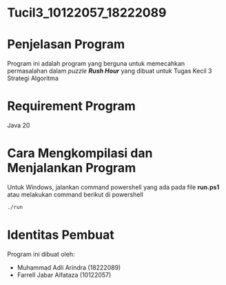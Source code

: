 # Tucil3_10122057_18222089

# Penjelasan Program
Program ini adalah program yang berguna untuk memecahkan permasalahan dalam *puzzle **Rush Hour*** yang dibuat untuk Tugas Kecil 3 Strategi Algoritma

# Requirement Program
Java 20

# Cara Mengkompilasi dan Menjalankan Program
Untuk Windows, jalankan command powershell yang ada pada file **run.ps1** atau melakukan command berikut di powershell

```bash
./run
```

# Identitas Pembuat
Program ini dibuat oleh:
- Muhammad Adli Arindra (18222089)
- Farrell Jabar Alfataza (10122057)
